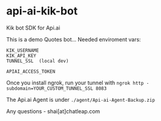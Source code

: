 # api-ai-kik-bot
Kik bot SDK for Api.ai

This is a demo Quotes bot...
Needed enviroment vars:
```shell
KIK_USERNAME
KIK_API_KEY
TUNNEL_SSL  (local dev)

APIAI_ACCESS_TOKEN
```

Once you install ngrok, run your tunnel with
`ngrok http -subdomain=YOUR_CUSTOM_TUNNEL_SSL 8083`

The Api.ai Agent is under `./agent/Api-ai-Agent-Backup.zip`

Any questions - shai[at]chatleap.com
